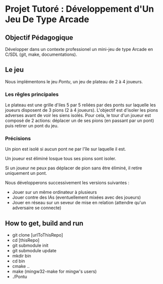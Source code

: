 # Projet Tutoré : Développement d'Un Jeu De Type Arcade

## Objectif Pédagogique

Développer dans un contexte professionel un mini-jeu de type Arcade en C/SDL (git, make, documentations).

## Le jeu
Nous implémentons le jeu *Pontu*, un jeu de plateau de 2 à 4 joueurs.
### Les rêgles principales
Le plateau est une grille d'iles 5 par 5 reliées par des ponts sur laquelle les joueurs disposent de 3 pions (2 à 4 joueurs). L'objectif est d'isoler les pions adverses avant de voir les siens isolés. Pour cela, le tour d'un joueur est composé de 2 actions: déplacer un de ses pions (en passant par un pont) puis retirer un pont du jeu.
### Précisions
Un pion est isolé si aucun pont ne par l'île sur laquelle il est.

Un joueur est éliminé losque tous ses pions sont isoler.

Si un joueur ne peux pas déplacer de pion sans être éliminé, il retire uniquement un pont. 


Nous développerons successivement les versions suivantes :
* Jouer sur un même ordinateur à plusieurs
* Jouer contre des IAs (eventuellement mixées avec des joueurs)
* Jouer en réseau sur un seveur de mise en relation (attendre qu'un adversaire se connecte)

## How to get, build and run

* git clone [urlToThisRepo]
* cd [thisRepo]
* git submodule init
* git submodule update
* mkdir bin
* cd bin
* cmake ..
* make (mingw32-make for mingw's users)
* ./Pontu

